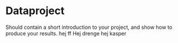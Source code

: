 # Dataproject

Should contain a short introduction to your project, and show how to produce your results.
hej
ff
Hej drenge
hej kasper 